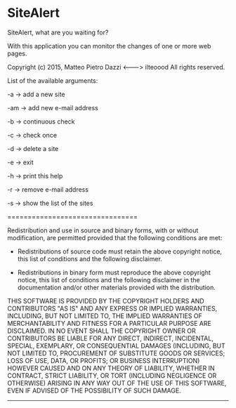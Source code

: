 SiteAlert
=========

SiteAlert, what are you waiting for?

With this application you can monitor the changes of one or more web pages.

Copyright (c) 2015, Matteo Pietro Dazzi <---> ilteoood
All rights reserved.

List of the available arguments:

-a -> add a new site

-am -> add new e-mail address

-b -> continuous check

-c -> check once

-d -> delete a site

-e -> exit

-h -> print this help

-r -> remove e-mail address

-s -> show the list of the sites

================================

Redistribution and use in source and binary forms, with or without modification, are permitted provided
that the following conditions are met:

* Redistributions of source code must retain the above copyright notice, this list of conditions and the
  following disclaimer.

* Redistributions in binary form must reproduce the above copyright notice, this list of conditions and
  the following disclaimer in the documentation and/or other materials provided with the distribution.

THIS SOFTWARE IS PROVIDED BY THE COPYRIGHT HOLDERS AND CONTRIBUTORS "AS IS" AND ANY
EXPRESS OR IMPLIED WARRANTIES, INCLUDING, BUT NOT LIMITED TO, THE IMPLIED WARRANTIES OF
MERCHANTABILITY AND FITNESS FOR A PARTICULAR PURPOSE ARE DISCLAIMED. IN NO EVENT SHALL
THE COPYRIGHT OWNER OR CONTRIBUTORS BE LIABLE FOR ANY DIRECT, INDIRECT, INCIDENTAL,
SPECIAL, EXEMPLARY, OR CONSEQUENTIAL DAMAGES (INCLUDING, BUT NOT LIMITED TO,
PROCUREMENT OF SUBSTITUTE GOODS OR SERVICES; LOSS OF USE, DATA, OR PROFITS; OR BUSINESS
INTERRUPTION) HOWEVER CAUSED AND ON ANY THEORY OF LIABILITY, WHETHER IN CONTRACT,
STRICT LIABILITY, OR TORT (INCLUDING NEGLIGENCE OR OTHERWISE) ARISING IN ANY WAY OUT OF
THE USE OF THIS SOFTWARE, EVEN IF ADVISED OF THE POSSIBILITY OF SUCH DAMAGE.

------------------------
